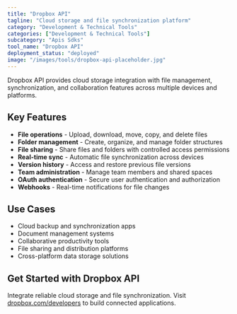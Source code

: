 ```yaml
---
title: "Dropbox API"
tagline: "Cloud storage and file synchronization platform"
category: "Development & Technical Tools"
categories: ["Development & Technical Tools"]
subcategory: "Apis Sdks"
tool_name: "Dropbox API"
deployment_status: "deployed"
image: "/images/tools/dropbox-api-placeholder.jpg"
---
```

Dropbox API provides cloud storage integration with file management, synchronization, and collaboration features across multiple devices and platforms.

## Key Features

- **File operations** - Upload, download, move, copy, and delete files
- **Folder management** - Create, organize, and manage folder structures
- **File sharing** - Share files and folders with controlled access permissions
- **Real-time sync** - Automatic file synchronization across devices
- **Version history** - Access and restore previous file versions
- **Team administration** - Manage team members and shared spaces
- **OAuth authentication** - Secure user authentication and authorization
- **Webhooks** - Real-time notifications for file changes

## Use Cases

- Cloud backup and synchronization apps
- Document management systems
- Collaborative productivity tools
- File sharing and distribution platforms
- Cross-platform data storage solutions

## Get Started with Dropbox API

Integrate reliable cloud storage and file synchronization. Visit [dropbox.com/developers](https://www.dropbox.com/developers) to build connected applications.